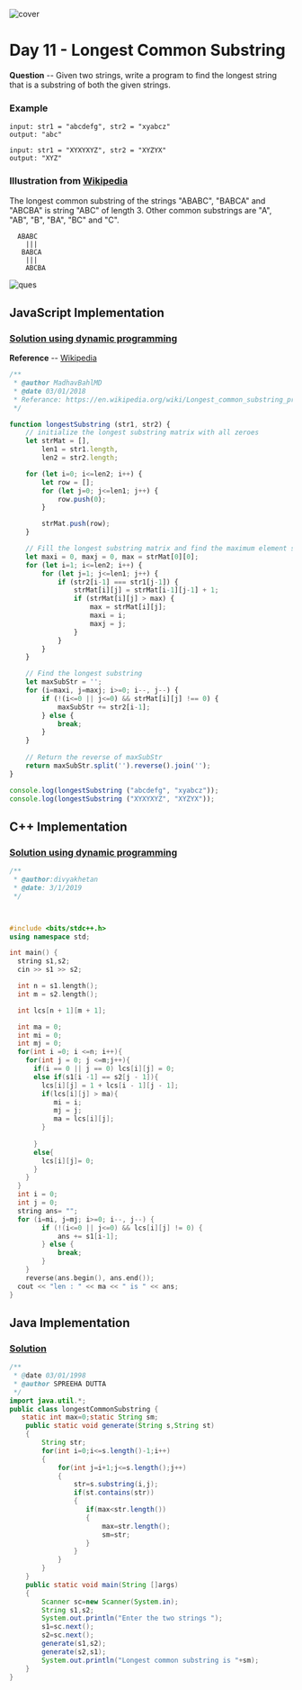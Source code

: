 ![cover](./cover.png)

# Day 11 - Longest Common Substring

**Question** -- Given two strings, write a program to find the longest string that is a substring of both the given strings.

### Example

```
input: str1 = "abcdefg", str2 = "xyabcz"
output: "abc"

input: str1 = "XYXYXYZ", str2 = "XYZYX"
output: "XYZ"
```

### Illustration from [Wikipedia](https://en.wikipedia.org/wiki/Longest_common_substring_problem)

The longest common substring of the strings "ABABC", "BABCA" and "ABCBA" is string "ABC" of length 3. Other common substrings are "A", "AB", "B", "BA", "BC" and "C".

```
  ABABC
    |||
   BABCA
    |||
    ABCBA
```

![ques](./ques.png)

## JavaScript Implementation

### [Solution using dynamic programming](./JavaScript/longest_substring_dynamic.js)

**Reference** -- [Wikipedia](https://en.wikipedia.org/wiki/Longest_common_substring_problem#Dynamic_programming)

```js
/**
 * @author MadhavBahlMD
 * @date 03/01/2018
 * Referance: https://en.wikipedia.org/wiki/Longest_common_substring_problem
 */

function longestSubstring (str1, str2) {
    // initialize the longest substring matrix with all zeroes
    let strMat = [],
        len1 = str1.length,
        len2 = str2.length;

    for (let i=0; i<=len2; i++) {
        let row = [];
        for (let j=0; j<=len1; j++) {
            row.push(0);
        }

        strMat.push(row);
    }

    // Fill the longest substring matrix and find the maximum element simultaneously
    let maxi = 0, maxj = 0, max = strMat[0][0];
    for (let i=1; i<=len2; i++) {
        for (let j=1; j<=len1; j++) {
            if (str2[i-1] === str1[j-1]) {
                strMat[i][j] = strMat[i-1][j-1] + 1;
                if (strMat[i][j] > max) {
                    max = strMat[i][j];
                    maxi = i;
                    maxj = j;
                }
            }
        }
    }

    // Find the longest substring
    let maxSubStr = '';
    for (i=maxi, j=maxj; i>=0; i--, j--) {
        if (!(i<=0 || j<=0) && strMat[i][j] !== 0) {
            maxSubStr += str2[i-1];
        } else {
            break;
        }
    }
    
    // Return the reverse of maxSubStr
    return maxSubStr.split('').reverse().join('');
}

console.log(longestSubstring ("abcdefg", "xyabcz"));
console.log(longestSubstring ("XYXYXYZ", "XYZYX"));
```

## C++ Implementation

### [Solution using dynamic programming](./C++/longestCommonSubstringday11.cpp)

```cpp
/**
 * @author:divyakhetan
 * @date: 3/1/2019
 */



#include <bits/stdc++.h>
using namespace std;

int main() {
  string s1,s2;
  cin >> s1 >> s2;

  int n = s1.length();
  int m = s2.length();

  int lcs[n + 1][m + 1];

  int ma = 0;
  int mi = 0; 
  int mj = 0;
  for(int i =0; i <=n; i++){
    for(int j = 0; j <=m;j++){
      if(i == 0 || j == 0) lcs[i][j] = 0;
      else if(s1[i -1] == s2[j - 1]){
        lcs[i][j] = 1 + lcs[i - 1][j - 1];
        if(lcs[i][j] > ma){
           mi = i;
           mj = j;
           ma = lcs[i][j];
        }
       
      }
      else{
        lcs[i][j]= 0;
      }
    }
  }
  int i = 0;
  int j = 0;
  string ans= "";
  for (i=mi, j=mj; i>=0; i--, j--) {
        if (!(i<=0 || j<=0) && lcs[i][j] != 0) {
            ans += s1[i-1];
        } else {
            break;
        }
    }
    reverse(ans.begin(), ans.end());
  cout << "len : " << ma << " is " << ans;   
}
```

## Java Implementation

### [Solution](./Java/longestCommonSubstring.java)

```java
/**
 * @date 03/01/1998
 * @author SPREEHA DUTTA
 */
import java.util.*;
public class longestCommonSubstring {
   static int max=0;static String sm;
    public static void generate(String s,String st)
    {
        String str;
        for(int i=0;i<=s.length()-1;i++)
        {
            for(int j=i+1;j<=s.length();j++)
            {
                str=s.substring(i,j);
                if(st.contains(str))
                {
                   if(max<str.length())
                   {
                       max=str.length();
                       sm=str;
                   }
                }
            }
        }
    }
    public static void main(String []args)
    {
        Scanner sc=new Scanner(System.in);
        String s1,s2;
        System.out.println("Enter the two strings ");
        s1=sc.next();
        s2=sc.next();
        generate(s1,s2);
        generate(s2,s1);
        System.out.println("Longest common substring is "+sm);
    }
}
```
